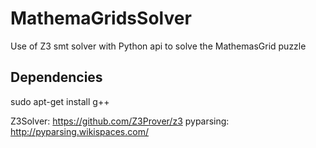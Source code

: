 # MathemaGridsSolver
Use of Z3 smt solver with Python api to solve the MathemasGrid puzzle 

## Dependencies
sudo apt-get install g++

Z3Solver: https://github.com/Z3Prover/z3
pyparsing: http://pyparsing.wikispaces.com/
